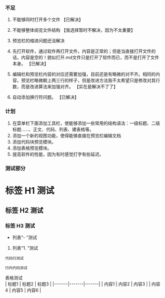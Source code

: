 ### 不足
1. 不能够同时打开多个文件   【已解决】
2. 不能够整体阅览文件结构   【我选择暂时不解决，因为不太重要】
3. 预览栏的缩进问题还没解决
4. 先打开软件，通过软件再打开文件，内容是正常的；但是当直接打开文件的话，内容是空的！貌似打开.md文件只是打开了软件而已，而不是打开了文件本身。 【已解决】

5. 编辑栏和预览栏内容的对应还需要加强，目前还是有略微的对不齐。相同的内容，预览栏略微朝上两三行的样子，但是改进方法我不太希望只是修改对其行数，而是改进算法来加强对齐。   【实在是解决不了了】
6. 自动添加换行符问题。   【已解决】



### 计划


1. 在菜单栏下面添加工具栏，使能够添加一些常用的结构语法：一级标题、二级标题……、正文、代码、列表、建表格等。
2. 添加一个新的视图功能，使得能够直接在预览栏编辑文档
3. 添加代码块预览模块。
4. 添加表格预览模块。
5. 提高软件的性能，因为有时感觉打字有些延迟。




### 测试部分
# 标签 H1 测试
## 标签 H2 测试
### 标签 H3 测试
- 列表“- ”测试
1. 列表“1. ”测试
```
代码行测试
```
`行内代码测试`

表格测试   
| 标题1 | 标题2 | 标题3 |
|-------|-------|-------|
| 内容1 | 内容2 | 内容3 |
| 内容4 | 内容5 | 内容6 |
